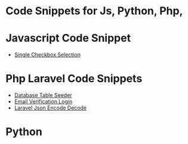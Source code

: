 # Code Snippets for Js, Python, Php,
# Javascript Code Snippet 
- [Single Checkbox Selection](js/single-checkbox-selection.js) 

# Php Laravel Code Snippets 
- [Database Table Seeder](laravel/db-seeder-table.php) 
- [Email Verification Login](laravel/email-verify-login.php) 
- [Laravel Json Encode Decode](laravel/json-encode-decode.php) 

# Python

